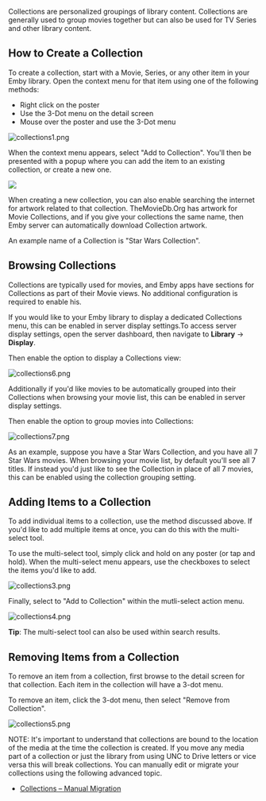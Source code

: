 Collections are personalized groupings of library content. Collections are generally used to group movies together but can also be used for TV Series and other library content.

## How to Create a Collection

To create a collection, start with a Movie, Series, or any other item in your Emby library. Open the context menu for that item using one of the following methods:

* Right click on the poster
* Use the 3-Dot menu on the detail screen
* Mouse over the poster and use the 3-Dot menu

![collections1.png](images/server/collections1.png)

When the context menu appears, select "Add to Collection". You'll then be presented with a popup where you can add the item to an existing collection, or create a new one.

![](images/server/collections2.png)

When creating a new collection, you can also enable searching the internet for artwork related to that collection. TheMovieDb.Org has artwork for Movie Collections, and if you give your collections the same name, then Emby server can automatically download Collection artwork.

An example name of a Collection is "Star Wars Collection".

## Browsing Collections

Collections are typically used for movies, and Emby apps have sections for Collections as part of their Movie views. No additional configuration is required to enable his.

If you would like to your Emby library to display a dedicated Collections menu, this can be enabled in server display settings.To access server display settings, open the server dashboard, then navigate to **Library** -> **Display**.

Then enable the option to display a Collections view:

![collections6.png](images/server/collections6.png)

Additionally if you'd like movies to be automatically grouped into their Collections when browsing your movie list, this can be enabled in server display settings.

Then enable the option to group movies into Collections:

![collections7.png](images/server/collections7.png)

As an example, suppose you have a Star Wars Collection, and you have all 7 Star Wars movies. When browsing your movie list, by default you'll see all 7 titles. If instead you'd just like to see the Collection in place of all 7 movies, this can be enabled using the collection grouping setting.

## Adding Items to a Collection

To add individual items to a collection, use the method discussed above. If you'd like to add multiple items at once, you can do this with the multi-select tool.

To use the multi-select tool, simply click and hold on any poster (or tap and hold). When the multi-select menu appears, use the checkboxes to select the items you'd like to add.

![collections3.png](images/server/collections3.png)

Finally, select to "Add to Collection" within the mutli-select action menu.

![collections4.png](images/server/collections4.png)

**Tip**: The multi-select tool can also be used within search results.

## Removing Items from a Collection

To remove an item from a collection, first browse to the detail screen for that collection. Each item in the collection will have a 3-dot menu. 

To remove an item, click the 3-dot menu, then select "Remove from Collection".

![collections5.png](images/server/collections5.png)

NOTE: It's important to understand that collections are bound to the location of the media at the time the collection is created.  If you move any media part of a collection or just the library from using UNC to Drive letters or vice versa this will break collections.  You can manually edit or migrate your collections using the following advanced topic.
* [Collections – Manual Migration](Collections-–-Manual-Migration)